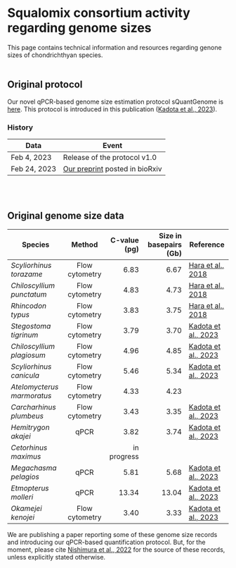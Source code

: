 # Squalomix consortium activity regarding genome sizes
This page contains technical information and resources regarding genone sizes of chondrichthyan species. 
<BR>
<BR>  

## Original protocol
Our novel qPCR-based genome size estimation protocol sQuantGenome is [here](https://github.com/Squalomix/c-value/blob/main/Protocol-sQuantGenome-v1.0.pdf). This protocol is introduced in this publication ([Kadota et al., 2023](https://f1000research.com/articles/12-1204)).

### History
|Data|Event|
|----|----|
|Feb 4, 2023|Release of the protocol v1.0|
|Feb 24, 2023|[Our preprint](https://www.biorxiv.org/content/10.1101/2023.02.23.529029v1.full) posted in bioRxiv|
<BR>
<BR>

## Original genome size data

|Species|Method| C-value (pg) | Size in basepairs (Gb)|Reference|
|----|:----:|----:|----:|----|
|*Scyliorhinus torazame*|Flow cytometry|6.83| 6.67|[Hara et al., 2018](https://www.nature.com/articles/s41559-018-0673-5)|
|*Chiloscyllium punctatum*|Flow cytometry|4.83|4.73|[Hara et al., 2018](https://www.nature.com/articles/s41559-018-0673-5)|
|*Rhincodon typus*|Flow cytometry|3.83|3.75|[Hara et al., 2018](https://www.nature.com/articles/s41559-018-0673-5)|
|*Stegostoma tigrinum*|Flow cytometry|3.79|3.70|[Kadota et al., 2023](https://www.biorxiv.org/content/10.1101/2023.02.23.529029v1.full)|
|*Chiloscyllium plagiosum*|Flow cytometry|4.96|4.85|[Kadota et al., 2023](https://www.biorxiv.org/content/10.1101/2023.02.23.529029v1.full)|
|*Scyliorhinus canicula*|Flow cytometry|5.46|5.34|[Kadota et al., 2023](https://www.biorxiv.org/content/10.1101/2023.02.23.529029v1.full)|
|*Atelomycterus marmoratus*|Flow cytometry|4.33|4.23||
|*Carcharhinus plumbeus*|Flow cytometry|3.43|3.35|[Kadota et al., 2023](https://www.biorxiv.org/content/10.1101/2023.02.23.529029v1.full)|
|*Hemitrygon akajei*|qPCR|3.82|3.74|[Kadota et al., 2023](https://www.biorxiv.org/content/10.1101/2023.02.23.529029v1.full)|
|*Cetorhinus maximus*||in progress|||
|*Megachasma pelagios*|qPCR|5.81|5.68|[Kadota et al., 2023](https://www.biorxiv.org/content/10.1101/2023.02.23.529029v1.full)|
|*Etmopterus molleri*|qPCR|13.34|13.04|[Kadota et al., 2023](https://www.biorxiv.org/content/10.1101/2023.02.23.529029v1.full)|
|*Okamejei kenojei*|Flow cytometry|3.40|3.33|[Kadota et al., 2023](https://www.biorxiv.org/content/10.1101/2023.02.23.529029v1.full)|

We are publishing a paper reporting some of these genome size records and introducing our qPCR-based quantification protocol. But, for the moment, please cite [Nishimura et al., 2022](https://f1000research.com/articles/11-1077/v1) for the source of these records, unless explicitly stated otherwise.
